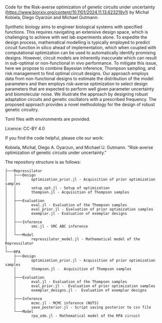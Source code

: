 Code for the Risk-averse optimization of genetic circuits under uncertainty (https://www.biorxiv.org/content/10.1101/2024.11.13.623219v1) by Michal Kobiela, Diego Oyarzún and Michael Gutmann.

Synthetic biology aims to engineer biological systems with specified functions. This requires navigating an extensive design space, which is challenging to achieve with wet lab experiments alone. To expedite the design process, mathematical modelling is typically employed to predict circuit function in silico ahead of implementation, which when coupled with computational optimization can be used to automatically identify promising designs. However, circuit models are inherently inaccurate which can result in sub-optimal or non-functional in vivo performance. To mitigate this issue, here we propose to combine Bayesian inference, Thompson sampling, and risk management to find optimal circuit designs. Our approach employs data from non-functional designs to estimate the distribution of the model parameters and then employs risk-averse optimization to select design parameters that are expected to perform well given parameter uncertainty and biomolecular noise. We illustrate the approach by designing robust adaptation circuits and genetic oscillators with a prescribed frequency. The proposed approach provides a novel methodology for the design of robust genetic circuitry.

Toml files with environments are provided.

Licence: CC-BY 4.0

If you find the code helpful, please cite our work:

Kobiela, Michal, Diego A. Oyarzun, and Michael U. Gutmann. "Risk-averse optimization of genetic circuits under uncertainty." 

The repository structure is as follows:
```
├───Repressilator
│   ├───Design
│   │       optimization_prior.jl - Acquisition of prior optimization samples
│   │       setup_opt.jl - Setup of optimization
│   │       thompson.jl - Acquisition of Thompson samples
│   │
│   ├───Evaluation
│   │       eval.jl - Evaluation of the Thompson samples
│   │       eval_prior.jl - Evaluation of prior optimization samples
│   │       exemplar.jl - Evaluation of exemplar designs
│   │
│   ├───Inference
│   │       smc.jl - SMC ABC inference
│   │
│   └───Model
│           repressilator_model.jl - Mathematical model of the Repressilator
│
└───RPA
    ├───Design
    │       optimization_prior.jl - Acquisition of prior optimization samples
    │       thompson.jl -  Acquisition of Thompson samples
    │
    ├───Evaluation
    │       eval.jl - Evaluation of the Thompson samples
    │       eval_prior.jl -  Evaluation of prior optimization samples
    │       exemplar_designs.jl -  Evaluation of exemplar designs
    │
    ├───Inference
    │       mcmc.jl - MCMC inference (NUTS)
    │       save_posterior.jl - Script saving posterior to csv file
    └───Model
            rpa_ode.jl - Mathematical model of the RPA circuit
```
